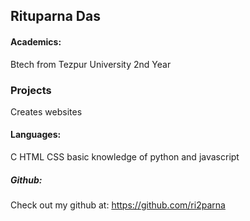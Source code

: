 ## Rituparna Das
#### Academics: 
Btech from Tezpur University
2nd Year
### Projects
Creates websites
#### Languages:
C
HTML
CSS
basic knowledge of python and javascript
##### Github:
Check out my github at: https://github.com/ri2parna